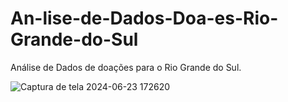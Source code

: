 # An-lise-de-Dados-Doa-es-Rio-Grande-do-Sul
Análise de Dados de doações para o Rio Grande do Sul.

![Captura de tela 2024-06-23 172620](https://github.com/hfa90/An-lise-de-Dados-Doa-es-Rio-Grande-do-Sul/assets/163853542/087d27fd-c082-4084-b288-f0128977a635)
